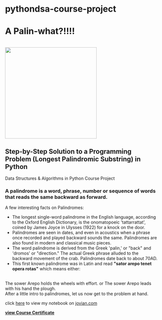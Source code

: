 # pythondsa-course-project
# A Palin-what?!!!! 
</br>
<img src="https://is3-ssl.mzstatic.com/image/thumb/Purple128/v4/b1/a8/02/b1a8026a-0e41-4cd8-1dd2-93009dbd4651/source/512x512bb.jpg" width="300">

## Step-by-Step Solution to a Programming Problem (Longest Palindromic Substring) in Python

Data Structures & Algorithms in Python Course Project

### A palindrome is a word, phrase, number or sequence of words that reads the same backward as forward.

A few interesting facts on Palindromes:

- The longest single-word palindrome in the English language, according to the Oxford English Dictionary, is the onomatopoeic 'tattarrattat', coined by James Joyce in Ulysses (1922) for a knock on the door.
- Palindromes are seen in dates, and even in acoustics when a phrase once recorded and played backward sounds the same. Palindromes are also found in modern and classical music pieces.
- The word palindrome is derived from the Greek 'palin,' or "back" and 'dromos' or "direction." The actual Greek phrase alluded to the backward movement of the crab. Palindromes date back to about 70AD.
- This first known palindrome was in Latin and read **"sator arepo tenet opera rotas"** which means either:
<br/>
    The sower Arepo holds the wheels with effort.
    or
    The sower Arepo leads with his hand the plough.
 
<br/>
After a little intro to palindromes, let us now get to the problem at hand.

click [here](https://jovian.com/dajo09/pythondsa-course-project) to view my notebook on [jovian.com](https://jovian.com)

**[view Course Certificate](https://jovian.com/certificate/MFQTIOJQGM)**
